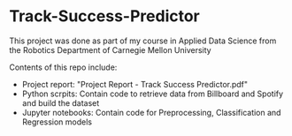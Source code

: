 # Track-Success-Predictor
This project was done as part of my course in Applied Data Science from the Robotics Department of Carnegie Mellon University  

Contents of this repo include:

  - Project report: "Project Report - Track Success Predictor.pdf"
  - Python scrpits: Contain code to retrieve data from Billboard and Spotify and build the dataset
  - Jupyter notebooks: Contain code for Preprocessing, Classification and Regression models
